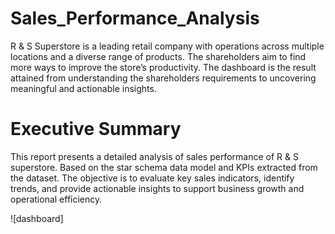 # Sales_Performance_Analysis
R &amp; S Superstore is a leading retail company with operations across multiple locations and a diverse range of products. The shareholders aim to find more ways to improve the store’s productivity. The dashboard is the result attained from understanding the shareholders requirements to uncovering meaningful and actionable insights. 

# Executive Summary
This report presents a detailed analysis of sales performance of R & S superstore. Based on the star schema data model and KPIs extracted from the dataset. The objective is to evaluate key sales indicators, identify trends, and provide actionable insights to support business growth and operational efficiency.

![dashboard]
